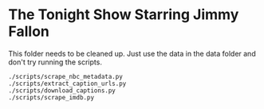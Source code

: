 # The Tonight Show Starring Jimmy Fallon

This folder needs to be cleaned up. Just use the data in the data folder and don't try running the scripts.

```
./scripts/scrape_nbc_metadata.py
./scripts/extract_caption_urls.py
./scripts/download_captions.py
./scripts/scrape_imdb.py
```
